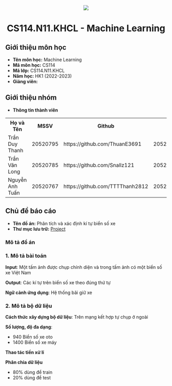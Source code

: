 <p align="center">
   <a href="https://www.uit.edu.vn/">
      <img src="https://i.imgur.com/WmMnSRt.png" border="none">
   </a>
</p>
<h1 align="center">
    CS114.N11.KHCL - Machine Learning
</h1>

<h2>
   Giới thiệu môn học   
</h2>

- **Tên môn học:** Machine Learning
- **Mã môn học:** CS114
- **Mã lớp:** CS114.N11.KHCL
- **Năm học:** HK1 (2022-2023)
- **Giảng viên:** 

<h2>
   Giới thiệu nhóm
</h2>

- **Thông tin thành viên** 

<table align="center">
      <tr>
       <th>Họ và Tên</th>
       <th>MSSV</th>
       <th>Github</th>
       <th>Email</th>
      </tr>
      <tr>
       <td>Trần Duy Thanh</td>
       <td>20520795</td>
       <td> https://github.com/ThuanE3691</td>
       <td>20520795@gm.uit.edu.vn</td>  
      </tr>
      <tr>
       <td>Trần Văn Long</td>
       <td>20520785</td>
       <td> https://github.com/Snallz121</td>
       <td>20520785@gm.uit.edu.vn</td>  
      </tr>
      <tr>
       <td>Nguyễn Anh Tuấn</td>
       <td>20520767</td>
       <td>https://github.com/TTTThanh2812</td>
       <td>20520767@gm.uit.edu.vn</td>  
      </tr>
</table>


<h2>
  Chủ đề báo cáo 
</h2>

- **Tên đồ án:** Phân tích và xác định kí tự biển số xe  
- **Thư mục lưu trữ:** [Project](Project)

<h3>
  Mô tả đồ án
</h3>

<h3>
  1. Mô tả bài toán
</h3>

**Input**: Một tấm ảnh được chụp chính diện và trong tấm ảnh có một biển số xe Việt Nam

**Output**: Các kí tự trên biển số xe theo đúng thứ tự

**Ngữ cảnh ứng dụng**: Hệ thống bãi giữ xe 

<h3>
  2. Mô tả bộ dữ liệu
</h3>

**Cách thức xây dựng bộ dữ liệu**: Trên mạng kết hợp tự chụp ở ngoài

**Số lượng, độ đa dạng**: 
- 940 Biển số xe oto
- 1400 Biển số xe máy

**Thao tác tiền xử lí**

**Phân chia dữ liệu**
- 80% dùng để train
- 20% dùng để test




